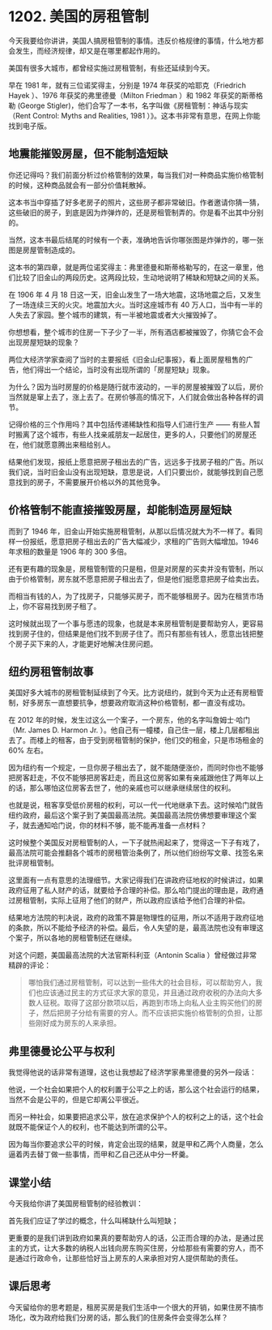 # 1202. 美国的房租管制

今天我要给你讲讲，美国人搞房租管制的事情。违反价格规律的事情，什么地方都会发生，而经济规律，却又是在哪里都起作用的。

美国有很多大城市，都曾经实施过房租管制，有些还延续到今天。

早在 1981 年，就有三位诺奖得主，分别是 1974 年获奖的哈耶克（Friedrich Hayek ）、1976 年获奖的弗里德曼（Milton Friedman ）和 1982 年获奖的斯蒂格勒 (George Stigler)，他们合写了一本书，名字叫做《房租管制：神话与现实（Rent Control: Myths and Realities, 1981&nbsp;）》。这本书非常有意思，在网上你能找到电子版。

## 地震能摧毁房屋，但不能制造短缺

你还记得吗？我们前面分析过价格管制的效果，每当我们对一种商品实施价格管制的时候，这种商品就会有一部分价值耗散掉。

这本书当中穿插了好多老房子的照片，这些房子都非常破旧。作者邀请你猜一猜，这些破旧的房子，到底是因为炸弹炸的，还是房租管制弄的。你是看不出其中分别的。

当然，这本书最后结尾的时候有一个表，准确地告诉你哪张图是炸弹炸的，哪一张图是房屋管制造成的。

这本书的第四章，就是两位诺奖得主：弗里德曼和斯蒂格勒写的，在这一章里，他们比较了旧金山的两段历史。这两段比较，生动地说明了稀缺和短缺之间的关系。

在 1906 年 4 月 18 日这一天，旧金山发生了一场大地震，这场地震之后，又发生了一场连续三天的火灾。地震加大火。当时这座城市有 40 万人口，当中有一半的人失去了家园。整个城市的建筑，有一半被地震或者大火摧毁掉了。

你想想看，整个城市的住房一下子少了一半，所有酒店都被摧毁了，你猜它会不会出现房屋短缺的现象？

两位大经济学家查阅了当时的主要报纸《旧金山纪事报》，看上面房屋租售的广告，他们得出一个结论，当时没有出现所谓的「房屋短缺」现象。

为什么？因为当时房屋的价格是随行就市波动的，一半的房屋被摧毁了以后，房价当然就是窜上去了，涨上去了。在房价够高的情况下，人们就会做出各种各样的调节。

记得价格的三个作用吗？其中包括传递稀缺性和指导人们进行生产 —— 有些人暂时搬离了这个城市，有些人找亲戚朋友一起居住，更多的人，只要他们的房屋还在，他们就愿意腾出来租给别人。

结果他们发现，报纸上愿意把房子租出去的广告，远远多于找房子租的广告。所以我们说，当时旧金山没有出现短缺，意思是说，人们只要出价，就能够找到自己愿意找到的房子，不需要展开价格以外的其他竞争。

## 价格管制不能直接摧毁房屋，却能制造房屋短缺

而到了 1946 年，旧金山开始实施房租管制，从那以后情况就大为不一样了。看同样一份报纸，愿意把房子租出去的广告大幅减少，求租的广告则大幅增加。1946 年求租的数量是 1906 年的 300 多倍。

还有更有趣的现象是，房租管制管的只是租，但是对房屋的买卖并没有管制，所以由于价格管制，房东就不愿意把房子租出去了，但是他们挺愿意把房子给卖出去。

而相当有钱的人，为了找房子，只能够买房子，而不能够租房子。因为在租赁市场上，你不容易找到房子租了。

这时候就出现了一个事与愿违的现象，也就是本来房租管制是要帮助穷人，更容易找到房子住的，但结果是他们找不到房子住了。而只有那些有钱人，愿意出钱把整个房子买下来的人，才能更好地解决住房问题。

## 纽约房租管制故事

美国好多大城市的房租管制延续到了今天。比方说纽约，就到今天为止还有房租管制，好多房东一直想要抗争，想要政府取消这种价格管制，都一直没有成功。

在 2012 年的时候，发生过这么一个案子，一个房东，他的名字叫詹姆士·哈门（Mr. James D. Harmon Jr. ）。他自己有一幢楼，自己住一层，楼上几层都租出去了。而楼上的租客，由于受到房租管制的保护，他们交的租金，只是市场租金的 60% 左右。

因为纽约有一个规定，一旦你房子租出去了，就不能随便涨价，而同时你也不能够把房客赶走，不仅不能够把房客赶走，而且这位房客如果有亲戚跟他住了两年以上的话，那么哪怕这位房客去世了，他的亲戚也可以继承继续居住的权利。

也就是说，租客享受低价房租的权利，可以一代一代地继承下去。这时候哈门就告纽约政府，最后这个案子到了美国最高法院。美国最高法院仿佛想要审理这个案子，就去通知哈门说，你的材料不够，能不能再准备一点材料？

这时候整个美国反对房租管制的人，一下子就热闹起来了，觉得这一下子有戏了，最高法院可能会推翻各个城市的房租管治条例了，所以他们纷纷写文章、找签名来批评房租管制。

这里面有一点有意思的法理细节。大家记得我们在讲政府征地权的时候讲过，如果政府征用了私人财产的话，就要给予合理的补偿。那么哈门提出的理由是，政府通过房租管制，实际上征用了他们的财产，所以政府应该给予他们合理的补偿。

结果地方法院的判决说，政府的政策不算是物理性的征用，所以不适用于政府征地的条款，所以不能给予经济的补偿。最后，令人失望的是，最高法院也没有审理这个案子，所以各地的房租管制还在继续。

对这个问题，美国最高法院的大法官斯科利亚（Antonin Scalia ）曾经做过非常精辟的评论：

> 哪怕我们通过房租管制，可以达到一些伟大的社会目标，可以帮助穷人，我们也应该通过民主的方式征求大家的意见，并且通过政府收税的办法向大多数人征税。取得了这部分款项以后，再跑到市场上向私人业主购买他们的房子，然后把房子分给有需要的穷人。而不应该把实施价格管制的负担，让那些刚好成为房东的人来承担。

## 弗里德曼论公平与权利

我觉得他说的话非常有道理，这也让我想起了经济学家弗里德曼的另外一段话：

他说，一个社会如果把个人的权利置于公平之上的话，那么这个社会运行的结果，当然不会是公平的，但是它却离公平很近。

而另一种社会，如果要把追求公平，放在追求保护个人的权利之上的话，这个社会就既不能保证个人的权利，也不能达到所谓的公平。

因为每当你要追求公平的时候，肯定会出现的结果，就是甲和乙两个人商量，怎么逼着丙去替丁做一些事情，而甲和乙自己还从中分一杯羹。

## 课堂小结

今天我给你讲了美国房租管制的经验教训：

首先我们应证了学过的概念，什么叫稀缺什么叫短缺；

更重要的是我们讲到政府如果真的要帮助穷人的话，公正而合理的办法，是通过民主的方式，让大多数的纳税人出钱向房东购买住房，分给那些有需要的穷人，而不是通过行政命令，让那些恰好当上房东的人来承担对穷人提供帮助的责任。

## 课后思考

今天留给你的思考题是，租房买房是我们生活中一个很大的开销，如果住房不搞市场化，改为政府给我们分房的话，那么我们的住房条件会变得怎么样？

